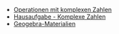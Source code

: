 - [Operationen mit komplexen Zahlen](./operationen_mit_komplexen_zahlen.ipynb)
- [Hausaufgabe - Komplexe Zahlen](./Hausaufgabe_komplexe_zahlen.ipynb)
- [Geogebra-Materialien](./geogebra/)